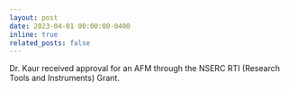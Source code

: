 ```yaml
---
layout: post
date: 2023-04-01 00:00:00-0400
inline: true
related_posts: false
---
```


Dr. Kaur received approval for an AFM through the NSERC RTI (Research Tools and Instruments) Grant.
